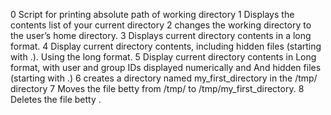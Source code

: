 0 Script for printing absolute path of working directory
1 Displays the contents list of your current directory 
2 changes the working directory to the user’s home directory.
3 Displays current directory contents in a long format. 
4 Display current directory contents, including hidden files (starting with .). Using the long format.
5 Display current directory contents in Long format, with user and group IDs displayed numerically and And hidden files (starting with .)
6 creates a directory named my_first_directory in the /tmp/ directory
7 Moves the file betty from /tmp/ to /tmp/my_first_directory.
8 Deletes the file betty .  

